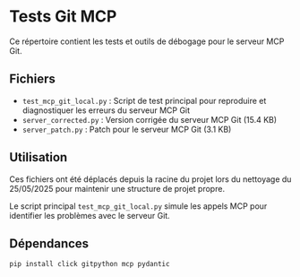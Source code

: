 # Tests Git MCP

Ce répertoire contient les tests et outils de débogage pour le serveur MCP Git.

## Fichiers

- `test_mcp_git_local.py` : Script de test principal pour reproduire et diagnostiquer les erreurs du serveur MCP Git
- `server_corrected.py` : Version corrigée du serveur MCP Git (15.4 KB)
- `server_patch.py` : Patch pour le serveur MCP Git (3.1 KB)

## Utilisation

Ces fichiers ont été déplacés depuis la racine du projet lors du nettoyage du 25/05/2025 pour maintenir une structure de projet propre.

Le script principal `test_mcp_git_local.py` simule les appels MCP pour identifier les problèmes avec le serveur Git.

## Dépendances

```bash
pip install click gitpython mcp pydantic